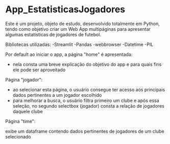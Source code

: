 # App_EstatisticasJogadores

 Este é um projeto, objeto de estudo, desenvolvido totalmente em Python, tendo como objetivo criar um Web App multipáginas para apresentar algumas 
 estatísticas de jogadores de futebol.  

Bibliotecas utilizadas:
 -Streamlit
 -Pandas
 -webbrowser
 -Datetime
 -PIL
 

Por default ao iniciar o app, a página "home" é apresentada:
  - nela consta uma breve explicação do objetivo do app e para quais fins ele pode ser aproveitado

Página "jogador":
  - ao selecionar esta página, o usuário consegue ter acesso aos principais dados pertinentes a um jogador escolhido
  - para melhorar a busca, o usuário filtra primeiro um clube e após essa seleção, no segundo selectbox (jogador) consta a relação de jogadores daquele clube

Página "time":

 exibe um dataframe contendo dados pertinentes de jogadores de um clube selecionado
 
